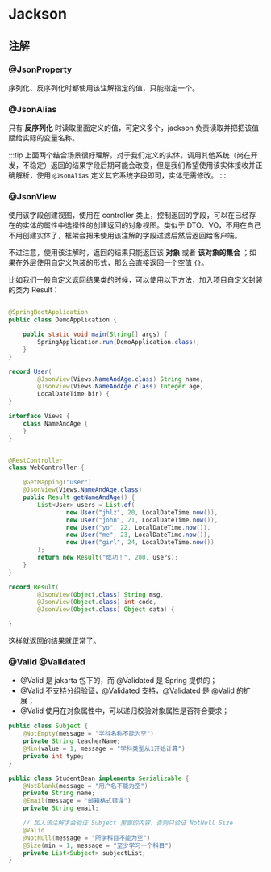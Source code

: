 # Jackson

## 注解

### @JsonProperty

序列化、反序列化时都使用该注解指定的值，只能指定一个。

### @JsonAlias

只有 **反序列化** 时读取里面定义的值，可定义多个，jackson 负责读取并把把该值赋给实际的变量名称。

:::tip
上面两个结合场景很好理解，对于我们定义的实体，调用其他系统（尚在开发，不稳定）返回的结果字段后期可能会改变，但是我们希望使用该实体接收并正确解析，使用 `@JsonAlias`
定义其它系统字段即可，实体无需修改。
:::

### @JsonView

使用该字段创建视图，使用在 controller 类上，控制返回的字段，可以在已经存在的实体的属性中选择性的创建返回的对象视图。类似于
DTO、VO，不用在自己不用创建实体了，框架会把未使用该注解的字段过滤后然后返回给客户端。

不过注意，使用该注解时，返回的结果只能返回该 **对象** 或者 **该对象的集合**
；如果在外层使用自定义包装的形式，那么会直接返回一个空值 `{}`。

比如我们一般自定义返回结果类的时候，可以使用以下方法，加入项目自定义封装的类为 Result：

```java

@SpringBootApplication
public class DemoApplication {

    public static void main(String[] args) {
        SpringApplication.run(DemoApplication.class);
    }
}

record User(
        @JsonView(Views.NameAndAge.class) String name,
        @JsonView(Views.NameAndAge.class) Integer age,
        LocalDateTime bir) {
}

interface Views {
    class NameAndAge {
    }
}


@RestController
class WebController {

    @GetMapping("user")
    @JsonView(Views.NameAndAge.class)
    public Result getNameAndAge() {
        List<User> users = List.of(
                new User("jhlz", 20, LocalDateTime.now()),
                new User("john", 21, LocalDateTime.now()),
                new User("yo", 22, LocalDateTime.now()),
                new User("me", 23, LocalDateTime.now()),
                new User("girl", 24, LocalDateTime.now())
        );
        return new Result("成功！", 200, users);
    }
}

record Result(
        @JsonView(Object.class) String msg,
        @JsonView(Object.class) int code,
        @JsonView(Object.class) Object data) {

}

```

这样就返回的结果就正常了。

### @Valid @Validated

- @Valid 是 jakarta 包下的，而 @Validated 是 Spring 提供的；
- @Valid 不支持分组验证，@Validated 支持，@Validated 是 @Valid 的扩展；
- @Valid 使用在对象属性中，可以递归校验对象属性是否符合要求；

```java
public class Subject {
    @NotEmpty(message = "学科名称不能为空")
    private String teacherName;
    @Min(value = 1, message = "学科类型从1开始计算")
    private int type;
}

public class StudentBean implements Serializable {
    @NotBlank(message = "用户名不能为空")
    private String name;
    @Email(message = "邮箱格式错误")
    private String email;

    // 加入该注解才会验证 Subject 里面的内容，否则只验证 NotNull Size
    @Valid
    @NotNull(message = "所学科目不能为空")
    @Size(min = 1, message = "至少学习一个科目")
    private List<Subject> subjectList;
}
```

